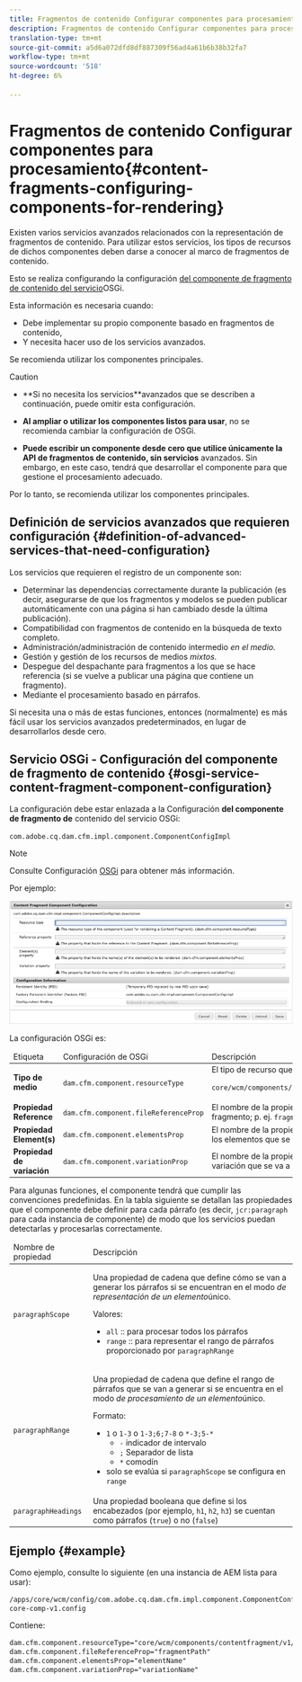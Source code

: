 ```yaml
---
title: Fragmentos de contenido Configurar componentes para procesamiento
description: Fragmentos de contenido Configurar componentes para procesamiento
translation-type: tm+mt
source-git-commit: a5d6a072dfd8df887309f56ad4a61b6b38b32fa7
workflow-type: tm+mt
source-wordcount: '518'
ht-degree: 6%

---
```



# Fragmentos de contenido Configurar componentes para procesamiento{#content-fragments-configuring-components-for-rendering}

Existen varios servicios [](#definition-of-advanced-services-that-need-configuration) avanzados relacionados con la representación de fragmentos de contenido. Para utilizar estos servicios, los tipos de recursos de dichos componentes deben darse a conocer al marco de fragmentos de contenido.

Esto se realiza configurando la configuración [del componente de fragmento de contenido del servicio](#osgi-service-content-fragment-component-configuration)OSGi.

Esta información es necesaria cuando:

* Debe implementar su propio componente basado en fragmentos de contenido,
* Y necesita hacer uso de los servicios avanzados.

Se recomienda utilizar los componentes principales.

>[!CAUTION]
>
>* **Si no necesita los servicios[](#definition-of-advanced-services-that-need-configuration)**avanzados que se describen a continuación, puede omitir esta configuración.
   >
   >
* **Al ampliar o utilizar los componentes listos para usar**, no se recomienda cambiar la configuración de OSGi.
   >
   >
* **Puede escribir un componente desde cero que utilice únicamente la API de fragmentos de contenido, sin servicios** avanzados. Sin embargo, en este caso, tendrá que desarrollar el componente para que gestione el procesamiento adecuado.
>
>
Por lo tanto, se recomienda utilizar los componentes principales.

## Definición de servicios avanzados que requieren configuración {#definition-of-advanced-services-that-need-configuration}

Los servicios que requieren el registro de un componente son:

* Determinar las dependencias correctamente durante la publicación (es decir, asegurarse de que los fragmentos y modelos se pueden publicar automáticamente con una página si han cambiado desde la última publicación).
* Compatibilidad con fragmentos de contenido en la búsqueda de texto completo.
* Administración/administración de contenido intermedio *en el medio.*
* Gestión y gestión de los recursos de medios *mixtos.*
* Despegue del despachante para fragmentos a los que se hace referencia (si se vuelve a publicar una página que contiene un fragmento).
* Mediante el procesamiento basado en párrafos.

Si necesita una o más de estas funciones, entonces (normalmente) es más fácil usar los servicios avanzados predeterminados, en lugar de desarrollarlos desde cero.

## Servicio OSGi - Configuración del componente de fragmento de contenido {#osgi-service-content-fragment-component-configuration}

La configuración debe estar enlazada a la Configuración **del componente de fragmento de** contenido del servicio OSGi:

`com.adobe.cq.dam.cfm.impl.component.ComponentConfigImpl`

>[!NOTE]
>
>Consulte Configuración [OSGi](/help/implementing/deploying/overview.md#osgi-configuration) para obtener más información.

Por ejemplo:

![Configuración del componente de fragmento de contenido de configuración OSGi](assets/cf-component-configuration-osgi.png)

La configuración OSGi es:

<table>
 <thead>
  <tr>
   <td>Etiqueta</td>
   <td>Configuración de OSGi<br /> </td>
   <td>Descripción</td>
  </tr>
 </thead>
 <tbody>
  <tr>
   <td><strong>Tipo de medio</strong></td>
   <td><code>dam.cfm.component.resourceType</code></td>
   <td>El tipo de recurso que se va a registrar; p. ej. <br /> <p><span class="cmp-examples-demo__property-value"><code>core/wcm/components/contentfragment/v1/contentfragment</code></code></p> </td>
  </tr>
  <tr>
   <td><strong>Propiedad Reference</strong></td>
   <td><code>dam.cfm.component.fileReferenceProp</code></td>
   <td>El nombre de la propiedad que contiene la referencia al fragmento; p. ej. <code>fragmentPath</code> o <code>fileReference</code></td>
  </tr>
  <tr>
   <td><strong>Propiedad Element(s)</strong></td>
   <td><code>dam.cfm.component.elementsProp</code></td>
   <td>El nombre de la propiedad que contiene los nombres de los elementos que se van a procesar; p. ej.<code>elementName</code></td>
  </tr>
  <tr>
   <td><strong>Propiedad de variación</strong><br /> </td>
   <td><code>dam.cfm.component.variationProp</code></td>
   <td>El nombre de la propiedad que contiene el nombre de la variación que se va a procesar; p. ej.<code>variationName</code></td>
  </tr>
 </tbody>
</table>

Para algunas funciones, el componente tendrá que cumplir las convenciones predefinidas. En la tabla siguiente se detallan las propiedades que el componente debe definir para cada párrafo (es decir, `jcr:paragraph` para cada instancia de componente) de modo que los servicios puedan detectarlas y procesarlas correctamente.

<table>
 <thead>
  <tr>
   <td>Nombre de propiedad</td>
   <td>Descripción</td>
  </tr>
 </thead>
 <tbody>
  <tr>
   <td><code>paragraphScope</code></td>
   <td><p>Una propiedad de cadena que define cómo se van a generar los párrafos si se encuentran en el modo <em>de representación de un elemento</em>único.</p> <p>Valores:</p>
    <ul>
     <li><code>all</code> :: para procesar todos los párrafos</li>
     <li><code>range</code> :: para representar el rango de párrafos proporcionado por <code>paragraphRange</code></li>
    </ul> </td>
  </tr>
  <tr>
   <td><code>paragraphRange</code></td>
   <td><p>Una propiedad de cadena que define el rango de párrafos que se van a generar si se encuentra en el modo <em>de procesamiento de un elemento</em>único.</p> <p>Formato:</p>
    <ul>
     <li><code>1</code> o <code>1-3</code> o <code>1-3;6;7-8</code> o <code>*-3;5-*</code>
     <ul>
       <li><code>-</code> indicador de intervalo</li>
       <li><code>;</code> Separador de lista</li>
       <li><code>*</code> comodín</li>
     </ul>
     </li>
     <li>solo se evalúa si <code>paragraphScope</code> se configura en <code>range</code></li>
    </ul> </td>
  </tr>
  <tr>
   <td><code>paragraphHeadings</code></td>
   <td>Una propiedad booleana que define si los encabezados (por ejemplo, <code>h1</code>, <code>h2</code>, <code>h3</code>) se cuentan como párrafos (<code>true</code>) o no (<code>false</code>)</td>
  </tr>
 </tbody>
</table>

## Ejemplo {#example}

Como ejemplo, consulte lo siguiente (en una instancia de AEM lista para usar):

```
/apps/core/wcm/config/com.adobe.cq.dam.cfm.impl.component.ComponentConfigImpl-core-comp-v1.config
```

Contiene:

```
dam.cfm.component.resourceType="core/wcm/components/contentfragment/v1/contentfragment"
dam.cfm.component.fileReferenceProp="fragmentPath"
dam.cfm.component.elementsProp="elementName"
dam.cfm.component.variationProp="variationName"
```

